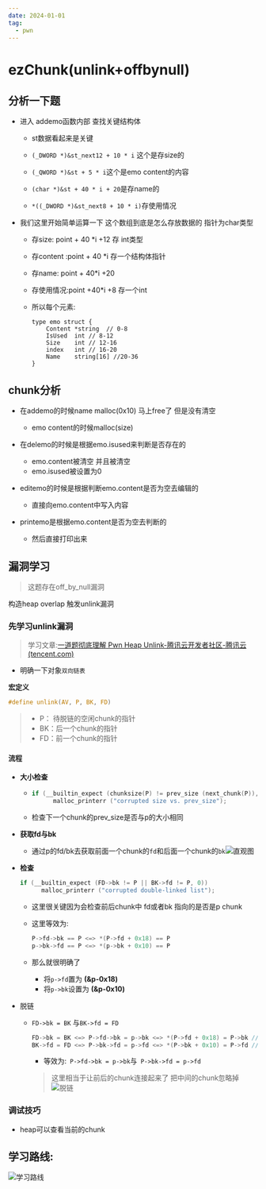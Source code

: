 ```yaml
---
date: 2024-01-01
tag:
  - pwn
---
```

# ezChunk(unlink+offbynull)

## 分析一下题

- 进入 addemo函数内部 查找关键结构体

  - st数据看起来是关键

  - `(_DWORD *)&st_next12 + 10 * i` 这个是存size的
  - `(_QWORD *)&st + 5 * i`这个是emo content的内容
  - `(char *)&st + 40 * i + 20`是存name的
  - `*((_DWORD *)&st_next8 + 10 * i)`存使用情况

- 我们这里开始简单运算一下 这个数组到底是怎么存放数据的 指针为char类型

  - 存size:		point + 40 *i +12 存 int类型
  - 存content :point + 40 *i 存一个结构体指针
  - 存name:    point + 40*i +20
  - 存使用情况:point +40*i +8 存一个int

  - 所以每个元素:

    ```golang
    type emo struct {
       	Content *string  // 0-8
        IsUsed 	int	// 8-12
        Size    int	// 12-16
        index   int // 16-20
        Name 	string[16] //20-36
    }
    ```

## chunk分析

- 在addemo的时候name malloc(0x10) 马上free了 但是没有清空
  - emo content的时候malloc(size)

- 在delemo的时候是根据emo.isused来判断是否存在的
  - emo.content被清空 并且被清空
  - emo.isused被设置为0
- editemo的时候是根据判断emo.content是否为空去编辑的
  - 直接向emo.content中写入内容

- printemo是根据emo.content是否为空去判断的
  - 然后直接打印出来

## 漏洞学习

> 这题存在off_by_null漏洞

构造heap overlap 触发unlink漏洞

### 先学习unlink漏洞

> 学习文章:[一道题彻底理解 Pwn Heap Unlink-腾讯云开发者社区-腾讯云 (tencent.com)](https://cloud.tencent.com/developer/article/1557872)

- 明确一下对象`双向链表`

**宏定义**

```c
#define unlink(AV, P, BK, FD)
```

> - P： 待脱链的空闲chunk的指针
> - BK：后一个chunk的指针
> - FD：前一个chunk的指针

#### 流程

- **大小检查**

  - ```c
    if (__builtin_expect (chunksize(P) != prev_size (next_chunk(P)), 0))   
          malloc_printerr ("corrupted size vs. prev_size");
    ```

  - 检查下一个chunk的prev_size是否与p的大小相同

- **获取fd与bk**

  - 通过p的fd/bk去获取前面一个chunk的`fd`和后面一个chunk的`bk`![直观图](https://awaqwqa.github.io/img/寻找.png)

- **检查**

  ```c
  if (__builtin_expect (FD->bk != P || BK->fd != P, 0))            
        malloc_printerr ("corrupted double-linked list");
  ```

  - 这里很关键因为会检查前后chunk中 fd或者bk 指向的是否是p chunk

  - 这里等效为:

    ```c
    P->fd->bk == P <=> *(P->fd + 0x18) == P 
    p->bk->fd == P <=> *(p->bk + 0x10) == P
    ```

  - 那么就很明确了
    - 将`p->fd`置为 **(&p-0x18)**
    - 将`p->bk`设置为 **(&p-0x10)**

- 脱链

  - `FD->bk = BK` 与`BK->fd = FD`

    ```C
    FD->bk = BK <=> P->fd->bk = p->bk <=> *(P->fd + 0x18) = P->bk //Ⅰ
    BK->fd = FD <=> P->bk->fd = p->fd <=> *(P->bk + 0x10) = P->fd //Ⅱ
    ```

    - 等效为:` P->fd->bk = p->bk`与` P->bk->fd = p->fd`

    > 这里相当于让前后的chunk连接起来了 把中间的chunk忽略掉![脱链](https://awaqwqa.github.io/img/脱链.jpeg)


### 调试技巧

- heap可以查看当前的chunk

  

## 学习路线:

![学习路线](https://awaqwqa.github.io/img/学习路线图.png)

​                                                                                                                                                                                                                                                                                                                                                                                                                                                                                                                                                                                                                                                                                                                                                                                                                                                                                                                                                                                                                                                                                                                                                                                                                                    
